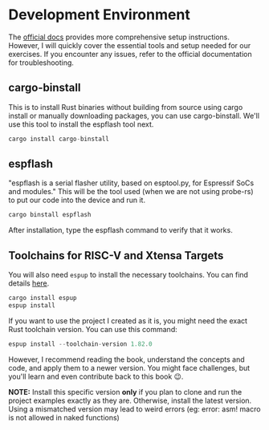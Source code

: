 # Development Environment

The [official docs](https://docs.esp-rs.org/book/installation/index.html) provides more comprehensive setup instructions. However, I will quickly cover the essential tools and setup needed for our exercises. If you encounter any issues, refer to the official documentation for troubleshooting.

## cargo-binstall

This is to install Rust binaries without building from source using cargo install or manually downloading packages, you can use cargo-binstall. We'll use this tool to install the espflash tool next.

```rust
cargo install cargo-binstall
```

## espflash
"espflash is a serial flasher utility, based on esptool.py, for Espressif SoCs and modules."  This will be the tool used (when we are not using probe-rs) to put our code into the device and run it. 

```rust
cargo binstall espflash
```

After installation, type the espflash command to verify that it works.


## Toolchains for RISC-V and Xtensa Targets

You will also need `espup` to install the necessary toolchains. You can find details [here](https://docs.esp-rs.org/book/installation/riscv-and-xtensa.html).

```sh
cargo install espup
espup install
```

If you want to use the project I created as it is, you might need the exact Rust toolchain version. You can use this command:
```rust
espup install --toolchain-version 1.82.0
```

However, I recommend reading the book, understand the concepts and code, and apply them to a newer version. You might face challenges, but you'll learn and even contribute back to this book 😉.

**NOTE:** Install this specific version **only** if you plan to clone and run the project examples exactly as they are. Otherwise, install the latest version.  Using a mismatched version may lead to weird errors (eg: error: asm! macro is not allowed in naked functions)

